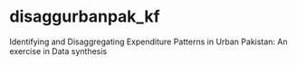 # disaggurbanpak_kf
Identifying and Disaggregating Expenditure Patterns in Urban Pakistan: An exercise in Data synthesis
